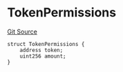 # TokenPermissions
[Git Source](https://github.com/ArrakisFinance/arrakis-modular/blob/b9ae3a6dd7145e0f69f817dcb31abd79f8e19310/src/structs/SPermit2.sol)


```solidity
struct TokenPermissions {
    address token;
    uint256 amount;
}
```

